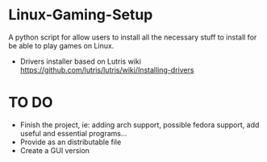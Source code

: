 # Linux-Gaming-Setup
A python script for allow users to install all the necessary stuff to install for be able to play games on Linux.

- Drivers installer based on Lutris wiki https://github.com/lutris/lutris/wiki/Installing-drivers

# TO DO
- Finish the project, ie: adding arch support, possible fedora support, add useful and essential programs...
- Provide as an distributable file
- Create a GUI version
